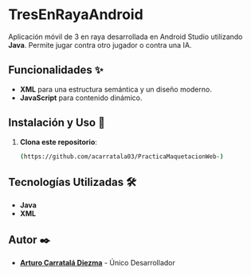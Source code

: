 # TresEnRayaAndroid
Aplicación móvil de 3 en raya desarrollada en Android Studio utilizando **Java**. 
Permite jugar contra otro jugador o contra una IA.

## Funcionalidades ✨
- **XML** para una estructura semántica y un diseño moderno.
- **JavaScript** para contenido dinámico.

## Instalación y Uso 🚀
1. **Clona este repositorio**:
    ```bash
    (https://github.com/acarratala03/PracticaMaquetacionWeb-)
    ```

## Tecnologías Utilizadas 🛠️
- **Java**
- **XML**

## Autor ✒️
- **[Arturo Carratalá Diezma](https://github.com/acarratala03)** - Único Desarrollador 

